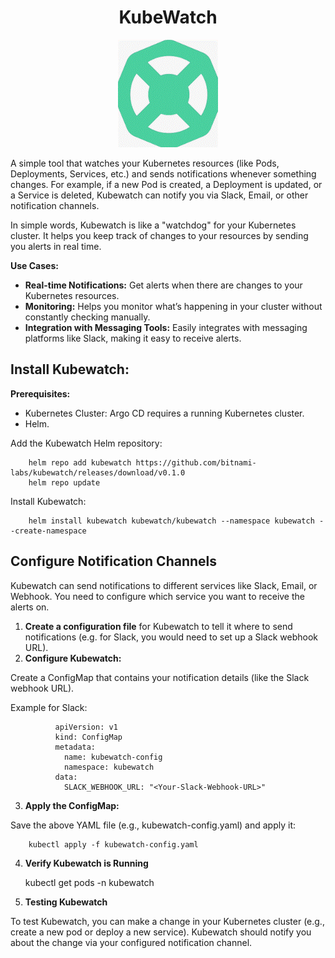 <div align="center">

# **KubeWatch**

![KubeWatch](../pic/kubewatch.gif)

</div>


A simple tool that watches your Kubernetes resources (like Pods, Deployments, Services, etc.) and sends notifications whenever something changes. For example, if a new Pod is created, a Deployment is updated, or a Service is deleted, Kubewatch can notify you via Slack, Email, or other notification channels.

In simple words, Kubewatch is like a "watchdog" for your Kubernetes cluster. It helps you keep track of changes to your resources by sending you alerts in real time.

__Use Cases:__

  * __Real-time Notifications:__ Get alerts when there are changes to your Kubernetes resources.
  * __Monitoring:__ Helps you monitor what’s happening in your cluster without constantly checking manually.
  * __Integration with Messaging Tools:__ Easily integrates with messaging platforms like Slack, making it easy to receive alerts.

## Install Kubewatch:

__Prerequisites:__

 * Kubernetes Cluster: Argo CD requires a running Kubernetes cluster.
 * Helm.

Add the Kubewatch Helm repository:

        helm repo add kubewatch https://github.com/bitnami-labs/kubewatch/releases/download/v0.1.0
        helm repo update

Install Kubewatch:

        helm install kubewatch kubewatch/kubewatch --namespace kubewatch --create-namespace

## Configure Notification Channels

Kubewatch can send notifications to different services like Slack, Email, or Webhook. You need to configure which service you want to receive the alerts on.

 1. __Create a configuration file__ for Kubewatch to tell it where to send notifications (e.g. for Slack, you would need to set up a Slack webhook URL).
 2. __Configure Kubewatch:__

Create a ConfigMap that contains your notification details (like the Slack webhook URL).

Example for Slack:

              apiVersion: v1
              kind: ConfigMap
              metadata:
                name: kubewatch-config
                namespace: kubewatch
              data:
                SLACK_WEBHOOK_URL: "<Your-Slack-Webhook-URL>"

  3. __Apply the ConfigMap:__

Save the above YAML file (e.g., kubewatch-config.yaml) and apply it:

        kubectl apply -f kubewatch-config.yaml

  4. __Verify Kubewatch is Running__

        kubectl get pods -n kubewatch

  5. __Testing Kubewatch__

To test Kubewatch, you can make a change in your Kubernetes cluster (e.g., create a new pod or deploy a new service). Kubewatch should notify you about the change via your configured notification channel.
